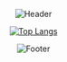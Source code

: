 <div align=center>

![Header](https://capsule-render.vercel.app/api?type=waving&height=200&text=MinWoo&animation=fadeIn&fontAlign=80&fontAlignY=40&color=gradient)

[![Top Langs](https://github-readme-stats.vercel.app/api/top-langs/?username=ymw0407&layout=compact&theme=merco)](https://github.com/ymw0407)


![Footer](https://capsule-render.vercel.app/api?type=waving&color=auto&customColorList=4&height=200&section=footer)
  
</div>
